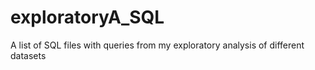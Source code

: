 # exploratoryA_SQL
A list of SQL files with queries from my exploratory analysis of different datasets
